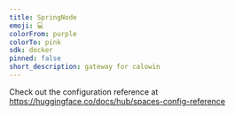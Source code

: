 ```yaml
---
title: SpringNode
emoji: 💻
colorFrom: purple
colorTo: pink
sdk: docker
pinned: false
short_description: gateway for calowin
---
```


Check out the configuration reference at https://huggingface.co/docs/hub/spaces-config-reference
